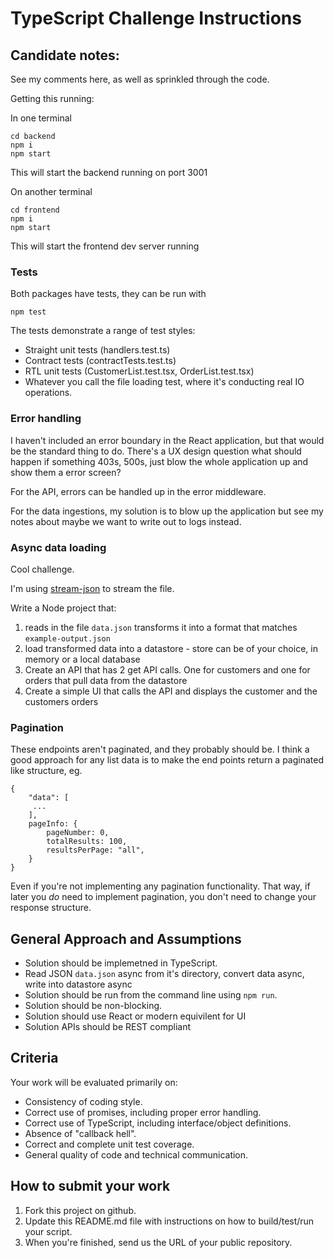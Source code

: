 # TypeScript Challenge Instructions

## Candidate notes: 

See my comments here, as well as sprinkled through the code. 

Getting this running: 

In one terminal 

```
cd backend
npm i 
npm start

```

This will start the backend running on port 3001

On another terminal 

```
cd frontend
npm i 
npm start
```

This will start the frontend dev server running

### Tests

Both packages have tests, they can be run with 

```
npm test
```

The tests demonstrate a range of test styles:

- Straight unit tests (handlers.test.ts)
- Contract tests (contractTests.test.ts)
- RTL unit tests (CustomerList.test.tsx, OrderList.test.tsx)
- Whatever you call the file loading test, where it's conducting real IO operations. 

### Error handling 

I haven't included an error boundary in the React application, but that would be the standard thing to do. 
There's a UX design question what should happen if something 403s, 500s, just blow the whole application up and show them a error screen? 

For the API, errors can be handled up in the error middleware. 

For the data ingestions, my solution is to blow up the application but see my notes about maybe we want to write out to logs instead. 

### Async data loading

Cool challenge. 

I'm using [stream-json](https://www.npmjs.com/package/stream-json) to stream the file. 

Write a Node project that:
 1. reads in the file `data.json` transforms it into a format that matches `example-output.json`
 2. load transformed data into a datastore - store can be of your choice, in memory or a local database
 3. Create an API that has 2 get API calls. One for customers and one for orders that pull data from the datastore
 4. Create a simple UI that calls the API and displays the customer and the customers orders

### Pagination 

These endpoints aren't paginated, and they probably should be. I think a good approach for any list data is to make the end points return a paginated like structure, eg. 

```
{
    "data": [
     ...
    ], 
    pageInfo: {
        pageNumber: 0, 
        totalResults: 100, 
        resultsPerPage: "all", 
    }
}
```

Even if you're not implementing any pagination functionality. That way, if later you _do_ need to implement pagination, you don't need to change your response structure. 

## General Approach and Assumptions

- Solution should be implemetned in TypeScript.
- Read JSON `data.json` async from it's directory, convert data async, write into datastore async
- Solution should be run from the command line using `npm run`.
- Solution should be non-blocking.
- Solution should use React or modern equivilent for UI
- Solution APIs should be REST compliant

## Criteria

Your work will be evaluated primarily on:

- Consistency of coding style.
- Correct use of promises, including proper error handling.
- Correct use of TypeScript, including interface/object definitions.
- Absence of "callback hell".
- Correct and complete unit test coverage.
- General quality of code and technical communication.

## How to submit your work

 1. Fork this project on github.
 2. Update this README.md file with instructions on how to build/test/run your script.
 3. When you're finished, send us the URL of your public repository.
